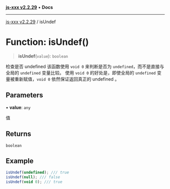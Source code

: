 [**js-xxx v2.2.29**](../README.md) • **Docs**

***

[js-xxx v2.2.29](../README.md) / isUndef

# Function: isUndef()

> **isUndef**(`value`): `boolean`

检查是否 undefined
该函数使用 `void 0` 来判断是否为 `undefined`，而不是直接与全局的 `undefined` 变量比较。
使用 `void 0` 的好处是，即使全局的 `undefined` 变量被重新赋值，`void 0` 依然保证返回真正的 undefined 。

## Parameters

• **value**: `any`

值

## Returns

`boolean`

## Example

```ts
isUndef(undefined); /// true
isUndef(null); /// false
isUndef(void 0); /// true
```

